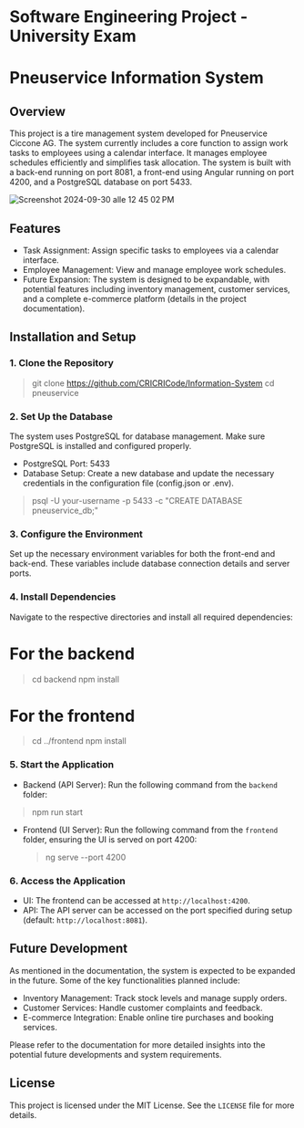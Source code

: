 # Software Engineering Project - University Exam
# Pneuservice Information System

## Overview

This project is a tire management system developed for Pneuservice Ciccone AG. The system currently includes a core function to assign work tasks to employees using a calendar interface. It manages employee schedules efficiently and simplifies task allocation. The system is built with a back-end running on port 8081, a front-end using Angular running on port 4200, and a PostgreSQL database on port 5433.

![Screenshot 2024-09-30 alle 12 45 02 PM](https://github.com/user-attachments/assets/e97ed78c-540e-4fbc-8071-1c8528975cd0)

## Features

- Task Assignment: Assign specific tasks to employees via a calendar interface.
- Employee Management: View and manage employee work schedules.
- Future Expansion: The system is designed to be expandable, with potential features including inventory management, customer services, and a complete e-commerce platform (details in the project documentation).

## Installation and Setup

### 1. Clone the Repository
> git clone https://github.com/CRICRICode/Information-System cd pneuservice

### 2. Set Up the Database
The system uses PostgreSQL for database management. Make sure PostgreSQL is installed and configured properly.

- PostgreSQL Port: 5433
- Database Setup: Create a new database and update the necessary credentials in the configuration file (config.json or .env).

> psql -U your-username -p 5433 -c "CREATE DATABASE pneuservice_db;"

### 3. Configure the Environment

Set up the necessary environment variables for both the front-end and back-end. These variables include database connection details and server ports.

### 4. Install Dependencies

Navigate to the respective directories and install all required dependencies:

# For the backend

> cd backend npm install

# For the frontend

> cd ../frontend npm install

### 5. Start the Application

- Backend (API Server): 
  Run the following command from the `backend` folder:
> npm run start

- Frontend (UI Server): 
  Run the following command from the `frontend` folder, ensuring the UI is served on port 4200:
  > ng serve --port 4200
  
### 6. Access the Application

- UI: The frontend can be accessed at `http://localhost:4200`.
- API: The API server can be accessed on the port specified during setup (default: `http://localhost:8081`).

## Future Development

As mentioned in the documentation, the system is expected to be expanded in the future. Some of the key functionalities planned include:

- Inventory Management: Track stock levels and manage supply orders.
- Customer Services: Handle customer complaints and feedback.
- E-commerce Integration: Enable online tire purchases and booking services.

Please refer to the documentation for more detailed insights into the potential future developments and system requirements.

## License

This project is licensed under the MIT License. See the `LICENSE` file for more details.

